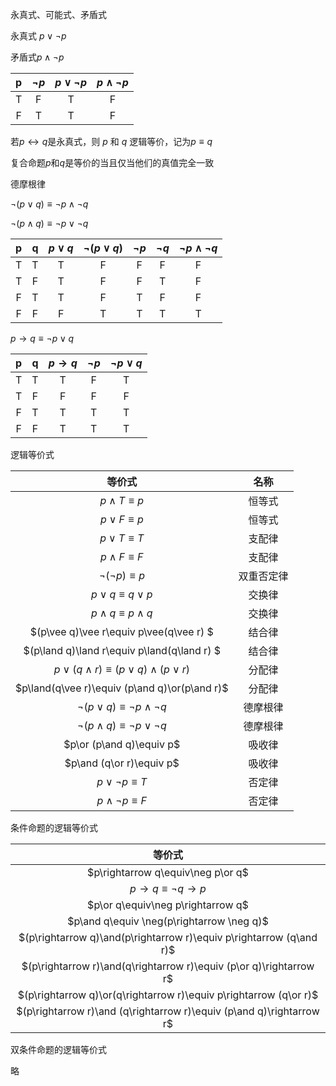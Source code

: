 永真式、可能式、矛盾式

永真式 $p\vee \neg p$

矛盾式$p\land \neg p$

|  p   | $\neg p$ | $p\vee \neg p$ | $p\land \neg p$ |
| :--: | :------: | :------------: | :-------------: |
|  T   |    F     |       T        |        F        |
|  F   |    T     |       T        |        F        |



若$p\leftrightarrow q$是永真式，则 $p$ 和 $q$ 逻辑等价，记为$p\equiv q$

复合命题$p$和$q$是等价的当且仅当他们的真值完全一致



德摩根律

$\neg(p\vee q) \equiv \neg p\land \neg q$

$\neg(p\land q) \equiv \neg p\vee \neg q$

|  p   |  q   | $p\vee q$ | $\neg (p\vee q)$ | $\neg p$ | $\neg q$ | $\neg p \land \neg q$ |
| :--: | :--: | :-------: | :--------------: | :------: | :------: | :-------------------: |
|  T   |  T   |     T     |        F         |    F     |    F     |           F           |
|  T   |  F   |     T     |        F         |    F     |    T     |           F           |
|  F   |  T   |     T     |        F         |    T     |    F     |           F           |
|  F   |  F   |     F     |        T         |    T     |    T     |           T           |



$p\rightarrow q\equiv \neg p\vee q$

|  p   |  q   | $p\rightarrow q$ | $\neg p$ | $\neg p\vee q$ |
| :--: | :--: | :--------------: | :------: | :------------: |
|  T   |  T   |        T         |    F     |       T        |
|  T   |  F   |        F         |    F     |       F        |
|  F   |  T   |        T         |    T     |       T        |
|  F   |  F   |        T         |    T     |       T        |



逻辑等价式

|                      等价式                      |    名称    |
| :----------------------------------------------: | :--------: |
|                $p\land T\equiv p$                |   恒等式   |
|                $p\vee F\equiv p$                 |   恒等式   |
|                $p\vee T\equiv T$                 |   支配律   |
|                $p\land F\equiv F$                |   支配律   |
|             $\neg (\neg p)\equiv p$              | 双重否定律 |
|             $p\vee q\equiv q\vee p$              |   交换律   |
|            $p\land q\equiv p\land q$             |   交换律   |
|     $(p\vee q)\vee r\equiv p\vee(q\vee r) $      |   结合律   |
|   $(p\land q)\land r\equiv p\land(q\land r) $    |   结合律   |
| $p\vee (q\land r)\equiv (p\vee q)\land(p\vee r)$ |   分配律   |
|  $p\land(q\vee r)\equiv (p\and q)\or(p\and r)$   |   分配律   |
|    $\neg(p\vee q) \equiv \neg p\land \neg q$     |  德摩根律  |
|    $\neg(p\land q) \equiv \neg p\vee \neg q$     |  德摩根律  |
|             $p\or (p\and q)\equiv p$             |   吸收律   |
|             $p\and (q\or r)\equiv p$             |   吸收律   |
|              $p\vee \neg p\equiv T$              |   否定律   |
|             $p\land \neg p\equiv F$              |   否定律   |



条件命题的逻辑等价式

|                            等价式                            |
| :----------------------------------------------------------: |
|              $p\rightarrow q\equiv\neg p\or q$               |
|          $p\rightarrow q\equiv\neg q\rightarrow p$           |
|              $p\or q\equiv\neg p\rightarrow q$               |
|          $p\and q\equiv \neg(p\rightarrow \neg q)$           |
| $(p\rightarrow q)\and(p\rightarrow r)\equiv p\rightarrow  (q\and r)$ |
| $(p\rightarrow r)\and(q\rightarrow r)\equiv (p\or q)\rightarrow r$ |
| $(p\rightarrow q)\or(q\rightarrow r)\equiv p\rightarrow  (q\or r)$ |
| $(p\rightarrow r)\and (q\rightarrow r)\equiv (p\and q)\rightarrow r$ |



双条件命题的逻辑等价式

略



